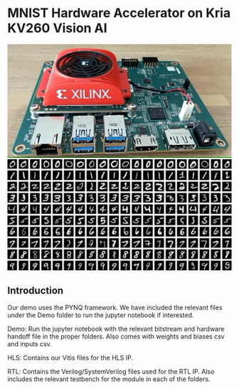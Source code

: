 # MNIST Hardware Accelerator on Kria KV260 Vision AI 
![](https://github.com/TopGun2001/MNIST-Hardware-Accelerator/blob/main/Images/KriaKV260.jpg)
![](https://github.com/TopGun2001/MNIST-Hardware-Accelerator/blob/main/Images/MNIST.png)


## Introduction


Our demo uses the PYNQ framework. We have included the relevant files under the Demo folder to run the jupyter notebook if interested.

Demo: Run the jupyter notebook with the relevant bitstream and hardware handoff file in the proper folders. Also comes with weights and biases csv and inputs csv.

HLS: Contains our Vitis files for the HLS IP.

RTL: Contains the Verilog/SystemVerilog files used for the RTL IP. Also includes the relevant testbench for the module in each of the folders.
